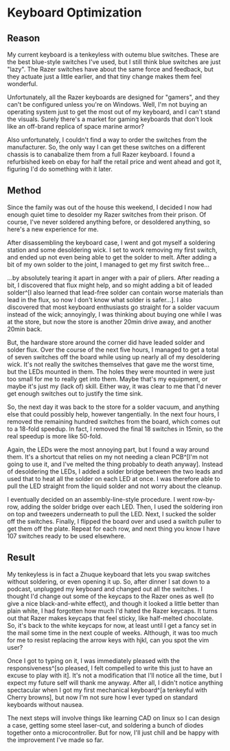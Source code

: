 # Keyboard Optimization

## Reason

My current keyboard is a tenkeyless with outemu blue switches.
These are the best blue-style switches I've used, but I still think blue switches are just "lazy".
The Razer switches have about the same force and feedback, but they actuate just a little earlier, and that tiny change makes them feel wonderful.

Unfortunately, all the Razer keyboards are designed for "gamers", and they can't be configured unless you're on Windows.
Well, I'm not buying an operating system just to get the most out of my keyboard, and I can't stand the visuals.
Surely there's a market for gaming keyboards that don't look like an off-brand replica of space marine armor?

Also unfortunately, I couldn't find a way to order the switches from the manufacturer.
So, the only way I can get these switches on a different chassis is to canabalize them from a full Razer keyboard.
I found a refurbished keeb on ebay for half the retail price and went ahead and got it, figuring I'd do something with it later.


## Method

Since the family was out of the house this weekend, I decided I now had enough quiet time to desolder my Razer switches from their prison.
Of course, I've never soldered anything before, or desoldered anything, so here's a new experience for me.

After disassembling the keyboard case, I went and got myself a soldering station and some desoldering wick.
I set to work removing my first switch, and ended up not even being able to get the solder to melt.
After adding a bit of my own solder to the joint, I managed to get my first switch free...

...by absolutely tearing it apart in anger with a pair of pliers.
After reading a bit, I discovered that flux might help, and so might adding a bit of leaded solder^[I also learned that lead-free solder can contain worse materials than lead in the flux, so now I don't know what solder is safer...].
I also discovered that most keyboard enthusiasts go straight for a solder vacuum instead of the wick; annoyingly, I was thinking about buying one while I was at the store, but now the store is another 20min drive away, and another 20min back.

But, the hardware store around the corner did have leaded solder and solder flux.
Over the course of the next five hours, I managed to get a total of seven switches off the board while using up nearly all of my desoldering wick.
It's not really the switches themselves that gave me the worst time, but the LEDs mounted in them.
The holes they were mounted in were just too small for me to really get into them.
Maybe that's my equipment, or maybe it's just my (lack of) skill.
Either way, it was clear to me that I'd never get enough switches out to justify the time sink.

So, the next day it was back to the store for a solder vacuum, and anything else that could possibly help, however tangentially.
In the next four hours, I removed the remaining hundred switches from the board, which comes out to a 18-fold speedup.
In fact, I removed the final 18 switches in 15min, so the real speedup is more like 50-fold.

Again, the LEDs were the most annoying part, but I found a way around them.
It's a shortcut that relies on my not needing a clean PCB^[I'm not going to use it, and I've melted the thing probably to death anyway].
Instead of desoldering the LEDs, I added a solder bridge between the two leads and used that to heat all the solder on each LED at once.
I was therefore able to pull the LED straight from the liquid solder and not worry about the cleanup.

I eventually decided on an assembly-line-style procedure.
I went row-by-row, adding the solder bridge over each LED.
Then, I used the soldering iron on top and tweezers underneath to pull the LED.
Next, I sucked the solder off the switches.
Finally, I flipped the board over and used a switch puller to get them off the plate.
Repeat for each row, and next thing you know I have 107 switches ready to be used elsewhere.


## Result

My tenkeyless is in fact a Zhuque keyboard that lets you swap switches without soldering, or even opening it up.
So, after dinner I sat down to a podcast, unplugged my keyboard and changed out all the switches.
I thought I'd change out some of the keycaps to the Razer ones as well (to give a nice black-and-white effect), and though it looked a little better than plain white, I had forgotten how much I'd hated the Razer keycaps.
It turns out that Razer makes keycaps that feel sticky, like half-melted chocolate.
So, it's back to the white keycaps for now, at least until I get a fancy set in the mail some time in the next couple of weeks.
Although, it was too much for me to resist replacing the arrow keys with hjkl, can you spot the vim user?

Once I got to typing on it, I was immediately pleased with the responsiveness^[so pleased, I felt compelled to write this just to have an excuse to play with it].
It's not a modification that I'll notice all the time, but I expect my future self will thank me anyway.
After all, I didn't notice anything spectacular when I got my first mechanical keyboard^[a tenkeyful with Cherry browns], but now I'm not sure how I ever typed on standard keyboards without nausea.

The next steps will involve things like learning CAD on linux so I can design a case, getting some steel laser-cut, and soldering a bunch of diodes together onto a microcontroller.
But for now, I'll just chill and be happy with the improvement I've made so far.
